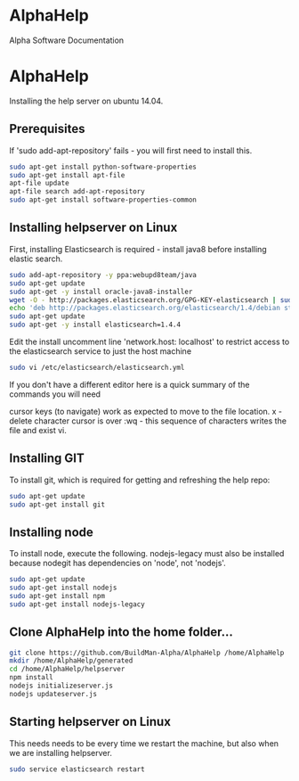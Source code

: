 # AlphaHelp
Alpha Software Documentation

# AlphaHelp
Installing the help server on ubuntu 14.04.

## Prerequisites

If 'sudo add-apt-repository' fails - you will first need to install this. 

```sh
sudo apt-get install python-software-properties
sudo apt-get install apt-file
apt-file update
apt-file search add-apt-repository
sudo apt-get install software-properties-common
```

## Installing helpserver on Linux

First, installing Elasticsearch is required - install java8 before installing elastic search.

```sh
sudo add-apt-repository -y ppa:webupd8team/java
sudo apt-get update
sudo apt-get -y install oracle-java8-installer
wget -O - http://packages.elasticsearch.org/GPG-KEY-elasticsearch | sudo apt-key add -
echo 'deb http://packages.elasticsearch.org/elasticsearch/1.4/debian stable main' | sudo tee /etc/apt/sources.list.d/elasticsearch.list
sudo apt-get update
sudo apt-get -y install elasticsearch=1.4.4
```

Edit the install uncomment line 'network.host: localhost' to restrict access to the elasticsearch service to just the host machine

```sh
sudo vi /etc/elasticsearch/elasticsearch.yml
```

If you don't have a different editor here is a quick summary of the commands you will need

cursor keys (to navigate) work as expected to move to the file location. 
x - delete character cursor is over
:wq - this sequence of characters writes the file and exist vi.


## Installing GIT

To install git, which is required for getting and refreshing the help repo:

```sh
sudo apt-get update
sudo apt-get install git
```

## Installing node

To install node, execute the following.  nodejs-legacy must also be installed because nodegit has dependencies on 'node', not 'nodejs'.

```sh
sudo apt-get update
sudo apt-get install nodejs
sudo apt-get install npm
sudo apt-get install nodejs-legacy
```

## Clone AlphaHelp into the home folder...

```sh
git clone https://github.com/BuildMan-Alpha/AlphaHelp /home/AlphaHelp
mkdir /home/AlphaHelp/generated
cd /home/AlphaHelp/helpserver
npm install
nodejs initializeserver.js
nodejs updateserver.js
```

## Starting helpserver on Linux

This needs needs to be every time we restart the machine, but also when we are installing helpserver.

```sh
sudo service elasticsearch restart
```
